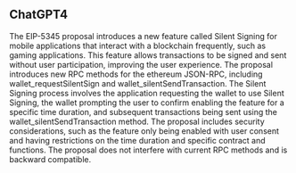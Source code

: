 ## ChatGPT4

The EIP-5345 proposal introduces a new feature called Silent Signing for mobile applications that interact with a blockchain frequently, such as gaming applications. This feature allows transactions to be signed and sent without user participation, improving the user experience. The proposal introduces new RPC methods for the ethereum JSON-RPC, including wallet_requestSilentSign and wallet_silentSendTransaction. The Silent Signing process involves the application requesting the wallet to use Silent Signing, the wallet prompting the user to confirm enabling the feature for a specific time duration, and subsequent transactions being sent using the wallet_silentSendTransaction method. The proposal includes security considerations, such as the feature only being enabled with user consent and having restrictions on the time duration and specific contract and functions. The proposal does not interfere with current RPC methods and is backward compatible.
